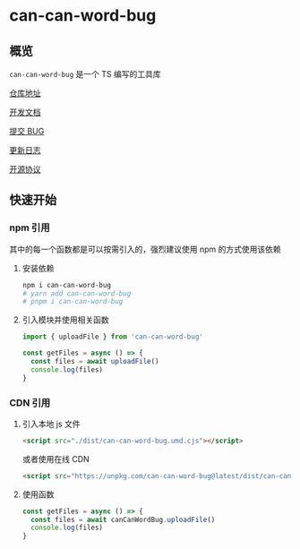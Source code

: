 # can-can-word-bug

## 概览

`can-can-word-bug` 是一个 TS 编写的工具库

[仓库地址](https://github.com/772778995/can-can-word-bug)

[开发文档](https://github.com/772778995/can-can-word-bug/blob/master/docs/modules.md)

[提交 BUG](https://github.com/772778995/can-can-word-bug/issues/new)

[更新日志](https://github.com/772778995/can-can-word-bug/blob/master/CHANGELOG.md)

[开源协议](https://raw.githubusercontent.com/772778995/can-can-word-bug/master/LICENSE)

## 快速开始

### npm 引用

其中的每一个函数都是可以按需引入的，强烈建议使用 npm 的方式使用该依赖

1. 安装依赖

   ```bash
   npm i can-can-word-bug
   # yarn add can-can-word-bug
   # pnpm i can-can-word-bug
   ```

2. 引入模块并使用相关函数

   ```typescript
   import { uploadFile } from 'can-can-word-bug'

   const getFiles = async () => {
     const files = await uploadFile()
     console.log(files)
   }
   ```



### CDN 引用

1. 引入本地 js 文件

   ```html
   <script src="./dist/can-can-word-bug.umd.cjs"></script>
   ```

   或者使用在线 CDN

   ```html
   <script src="https://unpkg.com/can-can-word-bug@latest/dist/can-can-word-bug.umd.cjs"></script>
   ```

2. 使用函数

   ```js
   const getFiles = async () => {
     const files = await canCanWordBug.uploadFile()
     console.log(files)
   }
   ```

